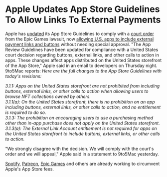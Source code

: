 # Apple Updates App Store Guidelines To Allow Links To External Payments

Apple has [updated](https://developer.apple.com/app-store/review/guidelines/) its App Store Guidelines to comply with a [court order](https://apple.slashdot.org/story/25/05/01/055227/apple-must-halt-non-app-store-sales-commissions-judge-says) from the Epic Games lawsuit, now [allowing U.S. apps to include external payment links and buttons](https://9to5mac.com/2025/05/01/apple-app-store-guidelines-external-links/) without needing special approval. "The App Review Guidelines have been updated for compliance with a United States court decision regarding buttons, external links, and other calls to action in apps. These changes affect apps distributed on the United States storefront of the App Store," Apple said in an email to developers on Thursday night. 9to5Mac reports: _Here are the full changes to the App Store Guidelines with today's revisions:_

_3.1.1: Apps on the United States storefront are not prohibited from including buttons, external links, or other calls to action when allowing users to browse NFT collections owned by others.  
3.1.1(a): On the United States storefront, there is no prohibition on an app including buttons, external links, or other calls to action, and no entitlement is required to do so.  
3.1.3: The prohibition on encouraging users to use a purchasing method other than in-app purchase does not apply on the United States storefront.  
3.1.3(a): The External Link Account entitlement is not required for apps on the United States storefront to include buttons, external links, or other calls to action._

"We strongly disagree with the decision. We will comply with the court's order and we will appeal," Apple said in a statement to 9to5Mac yesterday.

[Spotify](https://apple.slashdot.org/story/25/05/01/2319213/spotify-moves-to-bypass-apple-payments-after-landmark-ruling), [Patreon](https://news.slashdot.org/story/25/05/01/2030224/patreon-will-update-its-iphone-app-to-sidestep-apples-payment-system), [Epic Games](https://games.slashdot.org/story/25/05/01/2014239/epic-games-is-launching-webshops-to-circumvent-app-store-fees) and others are already working to circumvent Apple's App Store fees.